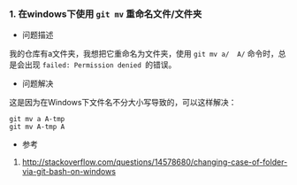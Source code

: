 ### 1. 在windows下使用 ``` git mv ``` 重命名文件/文件夹

- 问题描述

我的仓库有a文件夹，我想把它重命名为文件夹，使用 ``` git mv a/  A/ ``` 命令时，总是会出现 ```failed: Permission denied ```的错误。

- 问题解决

这是因为在Windows下文件名不分大小写导致的，可以这样解决：

```
git mv a A-tmp
git mv A-tmp A
```
- 参考

1. http://stackoverflow.com/questions/14578680/changing-case-of-folder-via-git-bash-on-windows